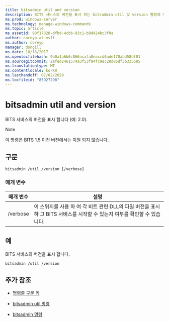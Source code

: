 ```yaml
---
title: bitsadmin util and version
description: BITS 서비스의 버전을 표시 하는 bitsadmin util 및 version 명령에 대 한 참조 문서입니다.
ms.prod: windows-server
ms.technology: manage-windows-commands
ms.topic: article
ms.assetid: 98f17328-dfbd-4cbb-93c1-b8d424bc3f0a
author: coreyp-at-msft
ms.author: coreyp
manager: dongill
ms.date: 10/16/2017
ms.openlocfilehash: 9b0a1a6b6c866acafa8eaccd6ade170abd58bf01
ms.sourcegitcommit: 2afed2461574a3f53f84fc9ec28d86df3b335685
ms.translationtype: MT
ms.contentlocale: ko-KR
ms.lasthandoff: 07/02/2020
ms.locfileid: "85927298"
---
```

# <a name="bitsadmin-util-and-version"></a>bitsadmin util and version

BITS 서비스의 버전을 표시 합니다 (예: 2.0).

> [!NOTE]
> 이 명령은 BITS 1.5 이전 버전에서는 지원 되지 않습니다.

## <a name="syntax"></a>구문

```
bitsadmin /util /version [/verbose]
```

### <a name="parameters"></a>매개 변수

| 매개 변수 | 설명 |
| --------- | ----------- |
| /verbose | 이 스위치를 사용 하 여 각 비트 관련 DLL의 파일 버전을 표시 하 고 BITS 서비스를 시작할 수 있는지 여부를 확인할 수 있습니다.|

## <a name="examples"></a>예

BITS 서비스의 버전을 표시 합니다.

```
bitsadmin /util /version
```

## <a name="additional-references"></a>추가 참조

- [명령줄 구문 키](command-line-syntax-key.md)

- [bitsadmin util 명령](bitsadmin-util.md)

- [bitsadmin 명령](bitsadmin.md)
